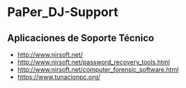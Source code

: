 # PaPer_DJ-Support

Aplicaciones de Soporte Técnico
-------------------------------------------------------------

* http://www.nirsoft.net/
* http://www.nirsoft.net/password_recovery_tools.html
* http://www.nirsoft.net/computer_forensic_software.html
* https://www.tunacionpc.org/
